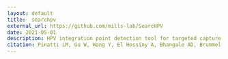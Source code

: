 ```yaml
---
layout: default
title:  searchpv 
external_url: https://github.com/mills-lab/SearcHPV
date: 2021-05-01
description: HPV integration point detection tool for targeted capture sequencing data 
citation: Pinatti LM, Gu W, Wang Y, El Hossiny A, Bhangale AD, Brummel CV, Carey TE, Mills RE, Brenner JC. SearcHPV, a novel approach to identify and assemble human papillomavirus-host genomic integration events in cancer. Cancer, in press
---
```

